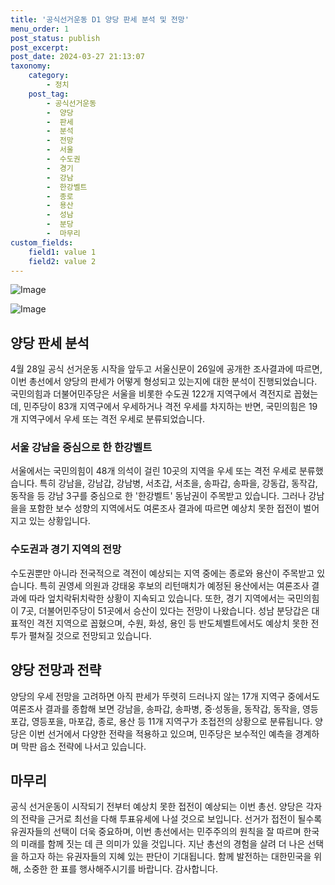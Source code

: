 ```yaml
---
title: '공식선거운동 D1 양당 판세 분석 및 전망'
menu_order: 1
post_status: publish
post_excerpt: 
post_date: 2024-03-27 21:13:07
taxonomy:
    category:
        - 정치
    post_tag:
        - 공식선거운동
        -  양당
        -  판세
        -  분석
        -  전망
        -  서울
        -  수도권
        -  경기
        -  강남
        -  한강벨트
        -  종로
        -  용산
        -  성남
        -  분당
        -  마무리
custom_fields:
    field1: value 1
    field2: value 2
---
```


![Image](https://imgnews.pstatic.net/image/081/2024/03/27/0003439985_002_20240327050303229.jpg?type=w647)

![Image](https://imgnews.pstatic.net/image/081/2024/03/27/0003439985_001_20240327050303187.jpg?type=w647)

## 양당 판세 분석
4월 28일 공식 선거운동 시작을 앞두고 서울신문이 26일에 공개한 조사결과에 따르면, 이번 총선에서 양당의 판세가 어떻게 형성되고 있는지에 대한 분석이 진행되었습니다. 국민의힘과 더불어민주당은 서울을 비롯한 수도권 122개 지역구에서 격전지로 꼽혔는데, 민주당이 83개 지역구에서 우세하거나 격전 우세를 차지하는 반면, 국민의힘은 19개 지역구에서 우세 또는 격전 우세로 분류되었습니다.
### 서울 강남을 중심으로 한 한강벨트
서울에서는 국민의힘이 48개 의석이 걸린 10곳의 지역을 우세 또는 격전 우세로 분류했습니다. 특히 강남을, 강남갑, 강남병, 서초갑, 서초을, 송파갑, 송파을, 강동갑, 동작갑, 동작을 등 강남 3구를 중심으로 한 '한강벨트' 동남권이 주목받고 있습니다. 그러나 강남을을 포함한 보수 성향의 지역에서도 여론조사 결과에 따르면 예상치 못한 접전이 벌어지고 있는 상황입니다.
### 수도권과 경기 지역의 전망
수도권뿐만 아니라 전국적으로 격전이 예상되는 지역 중에는 종로와 용산이 주목받고 있습니다. 특히 권영세 의원과 강태웅 후보의 리턴매치가 예정된 용산에서는 여론조사 결과에 따라 엎치락뒤치락한 상황이 지속되고 있습니다. 또한, 경기 지역에서는 국민의힘이 7곳, 더불어민주당이 51곳에서 승산이 있다는 전망이 나왔습니다. 성남 분당갑은 대표적인 격전 지역으로 꼽혔으며, 수원, 화성, 용인 등 반도체벨트에서도 예상치 못한 전투가 펼쳐질 것으로 전망되고 있습니다.
## 양당 전망과 전략
양당의 우세 전망을 고려하면 아직 판세가 뚜렷히 드러나지 않는 17개 지역구 중에서도 여론조사 결과를 종합해 보면 강남을, 송파갑, 송파병, 중·성동을, 동작갑, 동작을, 영등포갑, 영등포을, 마포갑, 종로, 용산 등 11개 지역구가 초접전의 상황으로 분류됩니다. 양당은 이번 선거에서 다양한 전략을 적용하고 있으며, 민주당은 보수적인 예측을 경계하며 막판 읍소 전략에 나서고 있습니다.
## 마무리
공식 선거운동이 시작되기 전부터 예상치 못한 접전이 예상되는 이번 총선. 양당은 각자의 전략을 근거로 최선을 다해 투표유세에 나설 것으로 보입니다. 선거가 접전이 될수록 유권자들의 선택이 더욱 중요하며, 이번 총선에서는 민주주의의 원칙을 잘 따르며 한국의 미래를 함께 짓는 데 큰 의미가 있을 것입니다. 지난 총선의 경험을 살려 더 나은 선택을 하고자 하는 유권자들의 지혜 있는 판단이 기대됩니다. 함께 발전하는 대한민국을 위해, 소중한 한 표를 행사해주시기를 바랍니다. 감사합니다.
